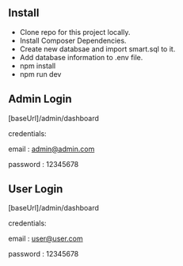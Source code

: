 

## Install

- Clone repo for this project locally.
- Install Composer Dependencies.
- Create new databsae and import smart.sql to it.
- Add database information to .env file.
- npm install
- npm run dev


## Admin Login

[baseUrl]/admin/dashboard

credentials:

email : admin@admin.com

password : 12345678


## User Login

[baseUrl]/admin/dashboard

credentials:

email : user@user.com

password : 12345678


